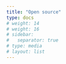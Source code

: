 ```yaml
---
title: "Open source"
type: docs
# weight: 14
# weight: 16
# sidebar:
#   separator: true
# type: media
# layout: list
---
```


